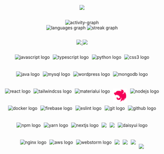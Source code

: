 <p align="center">
  <img src="https://readme-typing-svg.demolab.com/?lines=Hello,%20it's%20Bhathiya%20Prasad%20😎;Full%20Stack%20Software%20Engineer%20💻;Junior%20DevOps%20Engineer%20🔧;Developer%20of%20BP%20translate%20library%20📚;Developer%20of%20BP%20color%20library%20🎨;Always%20learning%20and%20growing%20📚🌱;Falling%20in%20love%20with%20NGINX%20❤️⚡&font=Fira%20Code&center=true&width=700&height=45&color=fff53a&vCenter=true&pause=1000&size=22" />
</p>




## 

<div align="center">
  <img src="https://github-readme-activity-graph.vercel.app/graph?username=BhathiyaPrasad&radius=16&theme=gruvbox&area=true&order=5&hide_border=true&hide_title=false&title=Contribution%20Graph" height="240" alt="activity-graph"  />
</div>



<div align="center">
  <img src="https://github-readme-stats.vercel.app/api/top-langs?username=BhathiyaPrasad&locale=en&hide_title=false&layout=compact&card_width=320&langs_count=6&theme=gruvbox&hide_border=true&order=2&cache_seconds=1800" height="150" alt="languages graph" />
 <img src="https://streak-stats.demolab.com?user=BhathiyaPrasad&locale=en&mode=daily&theme=gruvbox&hide_border=true&border_radius=5&order=3&cache_seconds=1800" height="150" alt="streak graph" />
</div>

## 
<div align="center">
  <a href="https://github.com/BhathiyaPrasad/bp-color-library">
    <img src="https://github-readme-stats.vercel.app/api/pin/?username=BhathiyaPrasad&repo=bp-color&theme=gruvbox&hide_border=true&card_width=320" width="335" />
  </a>
  <a href="https://github.com/BhathiyaPrasad/bp-translate-react-library">
    <img src="https://github-readme-stats.vercel.app/api/pin/?username=BhathiyaPrasad&repo=bp-translate-react-library&theme=gruvbox&hide_border=true&card_width=320" width="335" />
  </a>
</div>

##  
<div align="center" style="display: flex; flex-wrap: wrap; justify-content: center; gap: 10px;">
  <img src="https://cdn.jsdelivr.net/gh/devicons/devicon/icons/javascript/javascript-original.svg" height="45" alt="javascript logo" />
  <img src="https://cdn.jsdelivr.net/gh/devicons/devicon/icons/typescript/typescript-original.svg" height="45" alt="typescript logo" />
  <img src="https://cdn.jsdelivr.net/gh/devicons/devicon@latest/icons/python/python-original-wordmark.svg" height="45" alt="python logo" />  
  <img src="https://cdn.jsdelivr.net/gh/devicons/devicon/icons/css3/css3-original.svg" height="45" alt="css3 logo" />  
  <img src="https://cdn.jsdelivr.net/gh/devicons/devicon/icons/java/java-original.svg" height="45" alt="java logo" />
  <img src="https://cdn.jsdelivr.net/gh/devicons/devicon/icons/mysql/mysql-original.svg" height="45" alt="mysql logo" />
  <img src="https://cdn.jsdelivr.net/gh/devicons/devicon/icons/wordpress/wordpress-original.svg" height="45" alt="wordpress logo" />
  <img src="https://cdn.jsdelivr.net/gh/devicons/devicon/icons/mongodb/mongodb-original.svg" height="45" alt="mongodb logo" />
  <img src="https://cdn.jsdelivr.net/gh/devicons/devicon/icons/react/react-original.svg" height="45" alt="react logo" />
  <img src="https://cdn.jsdelivr.net/gh/devicons/devicon/icons/tailwindcss/tailwindcss-original-wordmark.svg" height="45" alt="tailwindcss logo" />
  <img src="https://cdn.jsdelivr.net/gh/devicons/devicon/icons/materialui/materialui-original.svg" height="45" alt="materialui logo" />
  <img src="icons8-nestjs-logo-48.png" height="45" alt="nestjs logo" />
  <img src="https://cdn.jsdelivr.net/gh/devicons/devicon/icons/nodejs/nodejs-original.svg" height="45" alt="nodejs logo" />
  <img src="https://cdn.jsdelivr.net/gh/devicons/devicon/icons/docker/docker-original.svg" height="45" alt="docker logo" />
  <img src="https://cdn.jsdelivr.net/gh/devicons/devicon/icons/firebase/firebase-plain.svg" height="45" alt="firebase logo" />
  <img src="https://cdn.jsdelivr.net/gh/devicons/devicon/icons/eslint/eslint-original.svg" height="45" alt="eslint logo" />
  <img src="https://cdn.jsdelivr.net/gh/devicons/devicon/icons/git/git-original.svg" height="45" alt="git logo" />
  <img src="https://cdn.jsdelivr.net/gh/devicons/devicon/icons/github/github-original.svg" height="45" alt="github logo" />
  <img src="https://cdn.jsdelivr.net/gh/devicons/devicon/icons/npm/npm-original-wordmark.svg" height="45" alt="npm logo" />
  <img src="https://cdn.jsdelivr.net/gh/devicons/devicon/icons/yarn/yarn-original.svg" height="45" alt="yarn logo" />
  <img src="https://cdn.jsdelivr.net/gh/devicons/devicon@latest/icons/nextjs/nextjs-original.svg" height="45" alt="nextjs logo" />
  <img src="https://cdn.jsdelivr.net/gh/devicons/devicon@latest/icons/notion/notion-original.svg" height="45" />       
  <img src="https://cdn.jsdelivr.net/gh/devicons/devicon@latest/icons/ngrx/ngrx-original.svg" height="45" />
  <img src="https://daisyui.com/favicon.ico" height="45" alt="daisyui logo" />
  <img src="https://cdn.jsdelivr.net/gh/devicons/devicon/icons/nginx/nginx-original.svg" height="45" alt="nginx logo" />
  <img src="https://cdn.jsdelivr.net/gh/devicons/devicon@latest/icons/amazonwebservices/amazonwebservices-plain-wordmark.svg" height="45" alt="aws logo" />
  <img src="https://cdn.jsdelivr.net/gh/devicons/devicon@latest/icons/webstorm/webstorm-original.svg" height="45" alt="webstorm logo" />
  <img src="https://cdn.jsdelivr.net/gh/devicons/devicon@latest/icons/kubernetes/kubernetes-original.svg" height="45" />            
  <img src="https://cdn.jsdelivr.net/gh/devicons/devicon@latest/icons/visualstudio/visualstudio-original.svg" height="45" />        
  <img src="https://cdn.jsdelivr.net/gh/devicons/devicon@latest/icons/vercel/vercel-original-wordmark.svg" height="45" />
          


<p align="center">
  <img src="https://capsule-render.vercel.app/api?type=waving&color=gradient&height=100&section=footer"/>
</p>
